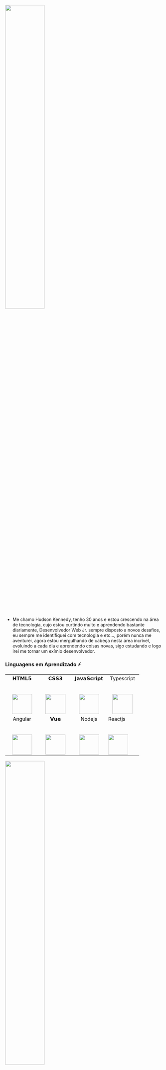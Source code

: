 <!--

**hudshowdr90/hudshowdr90** is a  _special_ ✨ repository because its `README.md` (this file) appears on your GitHub profile.

Here are some ideas to get you started:

- 🔭 I’m currently working on ...
- 🌱 I’m currently learning ...
- 👯 I’m looking to collaborate on ...
- 🤔 I’m looking for help with ...
- 
- 📫 How to reach me: ...
- 😄 Pronouns: ...
-  Fun fact: ...
-->

<p align="left"><img width=50% src="https://dm2306files.storage.live.com/y4mdQwCO9FzkfJWJAarDQEJjOkdO-T673amYtStjbKSfaUKsfqXFqOLHhBHXK2K3PSZZav5gkfnMr9qG7NfH2eim_CetqeyWHqHvxKoIP1I1udZI_Cq6molBuH2lPePDHU02a_51gm-2HbTr_QfAvMrUi_4vlQQ6wisERAa3TyuWSf5cmMVqEdLkD_h0Gv-W_wo?width=496&height=395&cropmode=none"></p>

- Me chamo Hudson Kennedy, tenho 30 anos e estou crescendo na área de tecnologia, cujo estou curtindo muito e aprendendo bastante diariamente, Desenvolvedor Web Jr. sempre disposto a novos desafios, eu sempre me identifiquei com tecnologia e etc..., porém nunca me aventurei, agora estou mergulhando de cabeça nesta área incrível, evoluindo a cada dia e aprendendo coisas novas, sigo estudando e logo irei me tornar um exímio desenvolvedor.

### Linguagens em Aprendizado ⚡


<table>
  <tbody>
    <tr valign="top">
      <td width="25%" align="center">
        <span>𝗛𝗧𝗠𝗟𝟱</span><br><br><br>
        <img height="64px" src="https://cdn.svgporn.com/logos/html-5.svg">
      </td>
      <td width="25%" align="center">
        <span>𝗖𝗦𝗦𝟯</span><br><br><br>
        <img height="64px" src="https://cdn.svgporn.com/logos/css-3.svg">
      </td>
      <td width="25%" align="center">
        <span>𝗝𝗮𝘃𝗮𝗦𝗰𝗿𝗶𝗽𝘁</span><br><br><br>
        <img height="64px" src="https://cdn.svgporn.com/logos/javascript.svg">
      </td>
         <td width="25%" align="center">
        <span>Typescript</span><br><br><br>
        <img height="64px" src="https://cdn.svgporn.com/logos/typescript.svg">
      </td>
    <tr valign="top">
      <td width="25%" align="center">
        <span>Angular</span><br><br><br>
        <img height="64px" src="https://cdn.svgporn.com/logos/angular.svg">
      </td>
       <td width="25%" align="center">
        <span>𝗩𝘂𝗲</span><br><br><br>
        <img height="64px" src="https://cdn.svgporn.com/logos/vue.svg">
      </td>
      <td width="25%" align="center">
        <span>Nodejs</span><br><br><br>
        <img height="64px" src="https://cdn.svgporn.com/logos/nodejs.svg">
      </td>
      <td width="25% align="center">
        <span>Reactjs</span><br><br><br>
        <img height="64px" src="https://img.icons8.com/ultraviolet/2x/react.png">
      </td>                                                                                        
        </tr>
  </tbody>
</table>

<p align="left"><img width=50% src="https://blog-geek-midia.s3.amazonaws.com/wp-content/uploads/2019/01/11141142/mercado-front-end-origem-1.png"></p>

![Dipto Chakrabartys Github Stats](https://github-readme-stats.vercel.app/api?username=hudshowdr90&show_icons=true_color=fff&icon_color=79ff97&text_color=9f9f9f&bg_color=151515)

### Contato

[![Linkedin Badge](https://img.shields.io/badge/-HudsonKennedy-blue?style=flat-square&logo=Linkedin&logoColor=white&link=https://www.linkedin.com/in/hudson-kennedy-809720127/)](https://www.linkedin.com/in/hudson-kennedy-809720127/) [![Gmail Badge](https://img.shields.io/badge/-hudsonhugo90@gmail.com-c14438?style=flat-square&logo=Gmail&logoColor=white&link=mailto:hudsonhugo90@gmail.com)](mailto:hudsonhugo90@gmail.com) 
